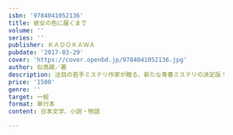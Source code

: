 ```yaml
---
isbn: '9784041052136'
title: 彼女の色に届くまで
volume: ''
series: ''
publisher: ＫＡＤＯＫＡＷＡ
pubdate: '2017-03-29'
cover: 'https://cover.openbd.jp/9784041052136.jpg'
author: 似鳥鶏／著
description: 注目の若手ミステリ作家が贈る、新たな青春ミステリの決定版！
price: '1500'
genre: ''
target: 一般
format: 単行本
content: 日本文学、小説・物語

---
```

